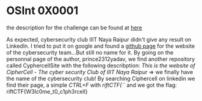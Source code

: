 # OSInt 0X0001

the description for the challenge can be found at [here](https://github.com/riftctf2020/rift2020/blob/master/OSINT/Osint%200x0001)

As expected, cybersecurity club IIIT Naya Raipur didn't give any result on LinkedIn.
I tried to put it on google and found a [github page](https://github.com/prince2312yadav/Ciphersite) for the website of the cybersecurity team...But still no name for it. 
By going on the personnal page of the author, prince2312yadav, we find another repository called CyphercellSite with the following describption: *This is the website of CipherCell - The cyber security Club of IIIT Naya Raipur* => we finally have the name of the cybersecurity club!
By searching Ciphercell on linkedin we find their page, a simple *CTRL+F* with *riftCTF{¨* and we got the flag: riftCTF{W3lc0me_t0_c1ph3rcell}